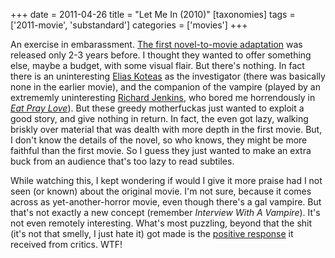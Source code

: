 +++
date = 2011-04-26
title = "Let Me In (2010)"
[taxonomies]
tags = ['2011-movie', 'substandard']
categories = ['movies']
+++

An exercise in embarassment. [The first novel-to-movie adaptation] was
released only 2-3 years before. I thought they wanted to offer something
else, maybe a budget, with some visual flair. But there's nothing. In
fact there is an uninteresting [Elias Koteas] as the investigator (there
was basically none in the earlier movie), and the companion of the
vampire (played by an extrememly uninteresting [Richard Jenkins], who
bored me horrendously in [*Eat Pray Love*]). But these greedy
motherfuckas just wanted to exploit a good story, and give nothing in
return. In fact, the even got lazy, walking briskly over material that
was dealth with more depth in the first movie. But, I don't know the
details of the novel, so who knows, they might be more faithful than the
first movie. So I guess they just wanted to make an extra buck from an
audience that's too lazy to read subtiles.

While watching this, I kept wondering if would I give it more praise had
I not seen (or known) about the original movie. I'm not sure, because
it comes across as yet-another-horror movie, even though there's a gal
vampire. But that's not exactly a new concept (remember *Interview With
A Vampire*). It's not even remotely interesting. What's most puzzling,
beyond that the shit (it's not that smelly, I just hate it) got made is
the [positive response] it received from critics. WTF!

  [The first novel-to-movie adaptation]: @/let-the-right-one-in-2008.md
  [Elias Koteas]: http://en.wikipedia.org/wiki/Elias_Koteas
  [Richard Jenkins]: http://en.wikipedia.org/wiki/Richard_Jenkins
  [*Eat Pray Love*]: @/eat-pray-love-2010.md
  [positive response]: http://en.wikipedia.org/wiki/Let_Me_In_(film)#Critical_response
